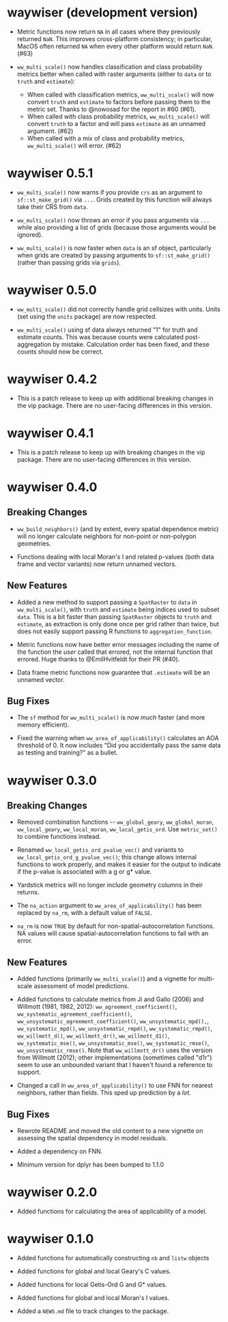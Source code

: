 # waywiser (development version)

* Metric functions now return `NA` in all cases where they previously returned `NaN`.
  This improves cross-platform consistency; in particular, MacOS often returned 
  `NA` when every other platform would return `NaN`. (#63)

* `ww_multi_scale()` now handles classification and class probability metrics better 
  when called with raster arguments (either to `data` or to `truth` and `estimate`):
  * When called with classification metrics, `ww_multi_scale()` will now convert 
    `truth` and `estimate` to factors before passing them to the metric set. 
    Thanks to @nowosad for the report in #60 (#61).
  * When called with class probability metrics, `ww_multi_scale()` will convert
    `truth` to a factor and will pass `estimate` as an unnamed argument. (#62)
  * When called with a mix of class and probability metrics, `ww_multi_scale()`
    will error. (#62)

# waywiser 0.5.1

* `ww_multi_scale()` now warns if you provide `crs` as an argument to `sf::st_make_grid()` via `...`. Grids created by this function will always take their CRS from `data`.

* `ww_multi_scale()` now throws an error if you pass arguments via `...` while also providing a list of grids (because those arguments would be ignored).

* `ww_multi_scale()` is now faster when `data` is an sf object, particularly when grids are created by passing arguments to `sf::st_make_grid()` (rather than passing grids via `grids`).

# waywiser 0.5.0

* `ww_multi_scale()` did not correctly handle grid cellsizes with units. Units (set using the `units` package) are now respected.

* `ww_multi_scale()` using sf data always returned "1" for truth and estimate counts. This was because counts were calculated post-aggregation by mistake. Calculation order has been fixed, and these counts should now be correct.

# waywiser 0.4.2

* This is a patch release to keep up with additional breaking changes in the vip package. There are no user-facing differences in this version.

# waywiser 0.4.1

* This is a patch release to keep up with breaking changes in the vip package. There are no user-facing differences in this version.

# waywiser 0.4.0

## Breaking Changes

* `ww_build_neighbors()` (and by extent, every spatial dependence metric) will
  no longer calculate neighbors for non-point or non-polygon geometries.
  
* Functions dealing with local Moran's I and related p-values (both data frame 
  and vector variants) now return unnamed vectors. 

## New Features

* Added a new method to support passing a `SpatRaster` to `data` in 
  `ww_multi_scale()`, with `truth` and `estimate` being indices used to subset 
  `data`. This is a bit faster than passing `SpatRaster` objects to `truth` and
  `estimate`, as extraction is only done once per grid rather than twice, but 
  does not easily support passing R functions to `aggregation_function`.
  
* Metric functions now have better error messages including the name of the 
  function the _user_ called that errored, not the internal function that 
  errored. Huge thanks to @EmilHvitfeldt for their PR (#40).

* Data frame metric functions now guarantee that `.estimate` will be an unnamed
  vector.

## Bug Fixes

* The `sf` method for `ww_multi_scale()` is now _much_ faster (and more memory 
  efficient). 
  
* Fixed the warning when `ww_area_of_applicability()` calculates an AOA 
  threshold of 0. It now includes "Did you accidentally pass the same data as 
  testing and training?" as a bullet.

# waywiser 0.3.0

## Breaking Changes

* Removed combination functions -- `ww_global_geary`, `ww_global_moran`, 
  `ww_local_geary`, `ww_local_moran`, `ww_local_getis_ord`. Use `metric_set()`
  to combine functions instead.

* Renamed `ww_local_getis_ord_pvalue_vec()` and variants to 
  `ww_local_getis_ord_g_pvalue_vec()`; this change allows internal functions to
  work properly, and makes it easier for the output to indicate if the p-value
  is associated with a g or g* value.

* Yardstick metrics will no longer include geometry columns in their returns.

* The `na_action` argument to `ww_area_of_applicability()` has been replaced by
  `na_rm`, with a default value of `FALSE`. 
  
* `na_rm` is now `TRUE` by default for non-spatial-autocorrelation functions.
  NA values will cause spatial-autocorrelation functions to fail with an error.

## New Features

* Added functions (primarily `ww_multi_scale()`) and a vignette for multi-scale 
  assessment of model predictions.

* Added functions to calculate metrics from Ji and Gallo (2006) and Willmott
  (1981, 1982, 2012): `ww_agreement_coefficient()`, 
  `ww_systematic_agreement_coefficient()`, 
  `ww_unsystematic_agreement_coefficient()`, `ww_unsystematic_mpd(),`,
  `ww_systematic_mpd()`, `ww_unsystematic_rmpd()`, `ww_systematic_rmpd()`,
  `ww_willmott_d()`, `ww_willmott_dr()`, `ww_willmott_d1()`, 
  `ww_systematic_mse()`, `ww_unsystematic_mse()`, `ww_systematic_rmse()`,
  `ww_unsystematic_rmse()`. Note that `ww_willmott_dr()` uses the version
  from Willmott (2012); other implementations (sometimes called "d1r") seem to 
  use an unbounded variant that I haven't found a reference to support.

* Changed a call in `ww_area_of_applicability()` to use FNN for nearest 
  neighbors, rather than fields. This sped up prediction by a _lot_.

## Bug Fixes

* Rewrote README and moved the old content to a new vignette on assessing the
  spatial dependency in model residuals.
  
* Added a dependency on FNN.

* Minimum version for dplyr has been bumped to 1.1.0

# waywiser 0.2.0

* Added functions for calculating the area of applicability of a model. 

# waywiser 0.1.0

* Added functions for automatically constructing `nb` and `listw` objects

* Added functions for global and local Geary's C values.

* Added functions for local Getis-Ord G and G* values.

* Added functions for global and local Moran's I values.

* Added a `NEWS.md` file to track changes to the package.
